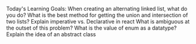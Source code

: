 Today's Learning Goals:
 When creating an alternating linked list, what do you do?
 What is the best method for getting the union and intersection of two lists?
 Explain imperative vs. Declarative in react
 What is ambiguous at the outset of this problem?
 What is the value of enum as a datatype?
 Explain the idea of an abstract class
